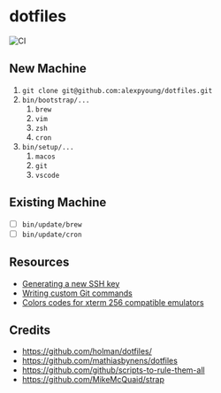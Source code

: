# dotfiles

![CI](https://github.com/alexpyoung/dotfiles/workflows/CI/badge.svg?branch=master)

## New Machine
1. `git clone git@github.com:alexpyoung/dotfiles.git`
2. `bin/bootstrap/...`
   1. `brew`
   2. `vim`
   3. `zsh`
   4. `cron`
3. `bin/setup/...`
   1. `macos`
   2. `git`
   3. `vscode`

## Existing Machine
- [ ] `bin/update/brew`
- [ ] `bin/update/cron`

## Resources
- [Generating a new SSH key](https://help.github.com/en/github/authenticating-to-github/generating-a-new-ssh-key-and-adding-it-to-the-ssh-agent)
- [Writing custom Git commands](https://blog.theodo.com/2017/06/git-game-advanced-git-aliases/)
- [Colors codes for xterm 256 compatible emulators](https://upload.wikimedia.org/wikipedia/commons/1/15/Xterm_256color_chart.svg)

## Credits
- https://github.com/holman/dotfiles/
- https://github.com/mathiasbynens/dotfiles
- https://github.com/github/scripts-to-rule-them-all
- https://github.com/MikeMcQuaid/strap
